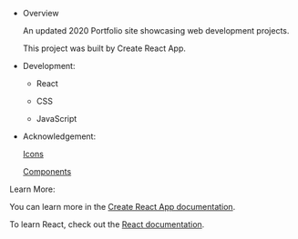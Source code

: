  <!--rrcnlas 
	 resume - README.md
-->



* Overview

	An updated 2020 Portfolio site showcasing web development projects.

	This project was built by Create React App. 

 * Development:

    - React

   	- CSS

   	- JavaScript

 * Acknowledgement:

   	[Icons](https://react-icons.netlify.com/) 

   	[Components](https://www.npmjs.com/)

Learn More:

You can learn more in the [Create React App documentation](https://create-react-app.dev/docs/getting-started/).

To learn React, check out the [React documentation](https://reactjs.org/).
